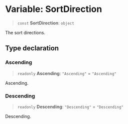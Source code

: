 # Variable: SortDirection

> `const` **SortDirection**: `object`

The sort directions.

## Type declaration

### Ascending

> `readonly` **Ascending**: `"Ascending"` = `"Ascending"`

Ascending.

### Descending

> `readonly` **Descending**: `"Descending"` = `"Descending"`

Descending.
